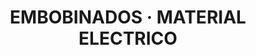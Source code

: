 ---
title: "EMBOBINADOS · MATERIAL ELECTRICO"
url: /nezahualcoyotl/embobinados-material-electrico/
shop: Elektrisch
---